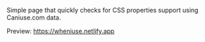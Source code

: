 Simple page that quickly checks for CSS properties support using Caniuse.com data.

Preview: https://wheniuse.netlify.app
